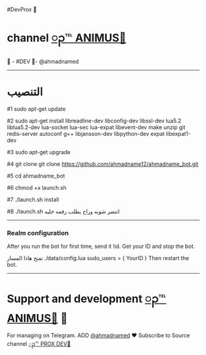 #DevProx 🔱
# channel [ၣ℡ ANIMUS🔵](https://telegram.me/ahmadnameddd)
👮 - #DEV 🏻-  @ahmadnamed
* * *


# التنصيب
#1
sudo apt-get update

#2
sudo apt-get install libreadline-dev libconfig-dev libssl-dev lua5.2 liblua5.2-dev lua-socket lua-sec lua-expat libevent-dev make unzip git redis-server autoconf g++ libjansson-dev libpython-dev expat libexpat1-dev

#3
sudo apt-get upgrade

#4
git clone git clone https://github.com/ahmadname12/ahmadname_bot.git

#5
cd ahmadname_bot

#6
chmod +x launch.sh

#7
./launch.sh install

#8
./launch.sh انتضر شويه وراح يطلب رقمه خليه
* * *

### Realm configuration

After you run the bot for first time, send it !id. Get your ID and stop the bot.

تفتح هاذا المسار ./data/config.lua 
  sudo_users = {
    YourID
  }
Then restart the bot.
* * *

# Support and development [ၣ℡ ANIMUS🔵](https://telegram.me/ahmadnameddd) 🐾

For managing on Telegram.
ADD [@ahmadnamed](https://telegram.me/ahmadnamed) ❤️
Subscribe to Source channel [ၣ℡ PROX DEV🔵](https://telegram.me/ahmadnameddd) 
